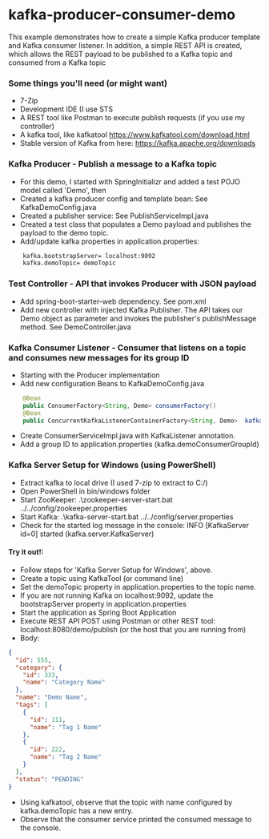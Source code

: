 # kafka-producer-consumer-demo

This example demonstrates how to create a simple Kafka producer template and Kafka consumer listener.  In addition, a simple REST API is created, which allows the REST payload to be published to a Kafka topic and consumed from a Kafka topic


### Some things you'll need (or might want)
- 7-Zip
- Development IDE (I use STS
- A REST tool like Postman to execute publish requests (if you use my controller)
- A kafka tool, like kafkatool https://www.kafkatool.com/download.html
- Stable version of Kafka from here: https://kafka.apache.org/downloads

### Kafka Producer - Publish a message to a Kafka topic
- For this demo, I started with SpringInitializr and added a test POJO model called 'Demo', then
- Created a kafka producer config and template bean: See KafkaDemoConfig.java
- Created a publisher service:  See PublishServiceImpl.java
- Created a test class that populates a Demo payload and publishes the payload to the demo topic. 
- Add/update kafka properties in application.properties: 
```xml
    kafka.bootstrapServer= localhost:9092
    kafka.demoTopic= demoTopic
```

### Test Controller - API that invokes Producer with JSON payload
- Add spring-boot-starter-web dependency.  See pom.xml
- Add new controller with injected Kafka Publisher.  The API takes our Demo object as parameter and invokes the publisher's publishMessage method.  See DemoController.java

### Kafka Consumer Listener - Consumer that listens on a topic and consumes new messages for its group ID
- Starting with the Producer implementation
- Add new configuration Beans to KafkaDemoConfig.java
```java
    @Bean
    public ConsumerFactory<String, Demo> consumerFactory()
    @Bean
    public ConcurrentKafkaListenerContainerFactory<String, Demo>  kafkaListenerContainerFactory()
```
- Create ConsumerServiceImpl.java with KafkaListener annotation.  
- Add a group ID to application.properties (kafka.demoConsumerGroupId)

### Kafka Server Setup for Windows (using PowerShell)
- Extract kafka to local drive (I used 7-zip to extract to C:/)
- Open PowerShell in bin/windows folder
- Start ZooKeeper:  .\zookeeper-server-start.bat ../../config/zookeeper.properties
- Start Kafka: .\kafka-server-start.bat ../../config/server.properties
- Check for the started log message in the console: INFO [KafkaServer id=0] started (kafka.server.KafkaServer)

#### Try it out!:
- Follow steps for 'Kafka Server Setup for Windows', above.
- Create a topic using KafkaTool (or command line)
- Set the demoTopic property in application.properties to the topic name.  
- If you are not running Kafka on localhost:9092, update the bootstrapServer property in application.properties
- Start the application as Spring Boot Application
- Execute REST API POST using Postman or other REST tool: localhost:8080/demo/publish (or the host that you are running from)
- Body:
```json
{
  "id": 555,
  "category": {
    "id": 333,
    "name": "Category Name"
  },
  "name": "Demo Name",
  "tags": [
    {
      "id": 111,
      "name": "Tag 1 Name"
    },
    {
      "id": 222,
      "name": "Tag 2 Name"
    }
  ],
  "status": "PENDING"
}
```
- Using kafkatool, observe that the topic with name configured by kafka.demoTopic has a new entry.
- Observe that the consumer service printed the consumed message to the console.

